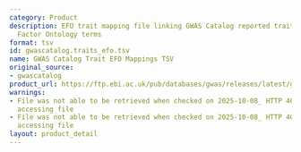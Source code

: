 ```yaml
---
category: Product
description: EFO trait mapping file linking GWAS Catalog reported traits to Experimental
  Factor Ontology terms
format: tsv
id: gwascatalog.traits_efo.tsv
name: GWAS Catalog Trait EFO Mappings TSV
original_source:
- gwascatalog
product_url: https://ftp.ebi.ac.uk/pub/databases/gwas/releases/latest/gwas-catalog-traits-efo.tsv
warnings:
- File was not able to be retrieved when checked on 2025-10-08_ HTTP 404 error when
  accessing file
- File was not able to be retrieved when checked on 2025-10-08_ HTTP 404 error when
  accessing file
layout: product_detail
---
```

